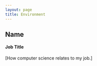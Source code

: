 ```yaml
---
layout: page
title: Environment
---
```


## Name
#### Job Title
[How computer science relates to my job.]


